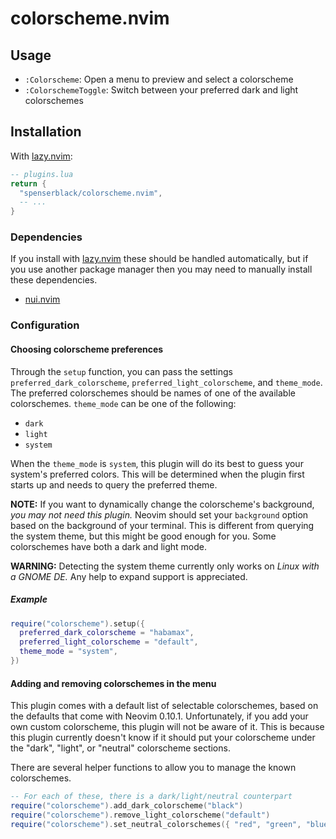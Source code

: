 # colorscheme.nvim

## Usage

- `:Colorscheme`: Open a menu to preview and select a colorscheme
- `:ColorschemeToggle`: Switch between your preferred dark and light colorschemes

## Installation

With [lazy.nvim][lazy-nvim]:

```lua
-- plugins.lua
return {
  "spenserblack/colorscheme.nvim",
  -- ...
}
```

### Dependencies

If you install with [lazy.nvim][lazy-nvim] these should be handled automatically, but if you use
another package manager then you may need to manually install these dependencies.

- [nui.nvim](https://github.com/MunifTanjim/nui.nvim)

[lazy-nvim]: https://github.com/folke/lazy.nvim

### Configuration

#### Choosing colorscheme preferences

Through the `setup` function, you can pass the settings `preferred_dark_colorscheme`,
`preferred_light_colorscheme`, and `theme_mode`. The preferred colorschemes should be
names of one of the available colorschemes. `theme_mode` can be one of the following:

- `dark`
- `light`
- `system`

When the `theme_mode` is `system`, this plugin will do its best to guess your system's
preferred colors. This will be determined when the plugin first starts up and needs to
query the preferred theme.

**NOTE:** If you want to dynamically change the colorscheme's background,
*you may not need this plugin.* Neovim should set your `background` option based on the
background of your terminal. This is different from querying the system theme, but this
might be good enough for you. Some colorschemes have both a dark and light mode.

**WARNING:** Detecting the system theme currently only works on *Linux with a GNOME DE.*
Any help to expand support is appreciated.

##### Example

```lua
require("colorscheme").setup({
  preferred_dark_colorscheme = "habamax",
  preferred_light_colorscheme = "default",
  theme_mode = "system",
})
```

#### Adding and removing colorschemes in the menu

This plugin comes with a default list of selectable colorschemes, based on the defaults that
come with Neovim 0.10.1. Unfortunately, if you add your own custom colorscheme, this
plugin will not be aware of it. This is because this plugin currently doesn't know if it
should put your colorscheme under the "dark", "light", or "neutral" colorscheme sections.

There are several helper functions to allow you to manage the known colorschemes.

```lua
-- For each of these, there is a dark/light/neutral counterpart
require("colorscheme").add_dark_colorscheme("black")
require("colorscheme").remove_light_colorscheme("default")
require("colorscheme").set_neutral_colorschemes({ "red", "green", "blue" })
```
